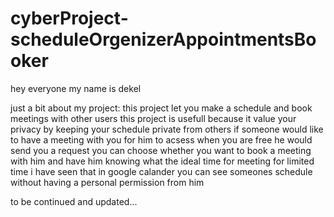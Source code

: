 # cyberProject-scheduleOrgenizerAppointmentsBooker

hey everyone my name is dekel 

just a bit about my project:
this project let you make a schedule and book meetings with other users 
this project is usefull because it value your privacy
by keeping your schedule private from others 
if someone would like to have a meeting with you for him to acsess when you are free
  he would send you a request
  you can choose whether you want to book a meeting with him and have him knowing what the ideal time for meeting for limited time
i have seen that in google calander you can see someones schedule without having a personal permission from him

to be continued and updated...

